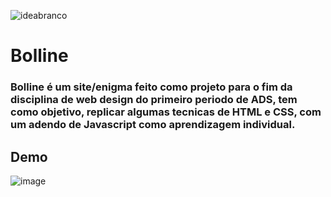 ![ideabranco](https://user-images.githubusercontent.com/101940943/187013693-351a32a3-57e8-4f71-b3ef-639b12582722.png)

# Bolline 

 ### Bolline é um site/enigma feito como projeto para o fim da disciplina de web design do primeiro periodo de ADS, tem como objetivo, replicar algumas tecnicas de HTML e CSS, com um adendo de Javascript como aprendizagem individual.

## Demo

![image](https://user-images.githubusercontent.com/101940943/187013632-30b5897d-5384-4c7f-8fa3-7f41d2d52f5e.png)
